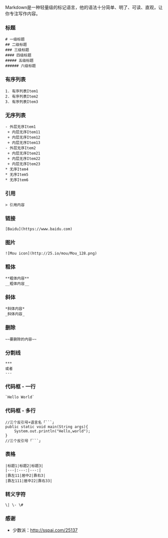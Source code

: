Markdown是一种轻量级的标记语言，他的语法十分简单、明了、可读、直观，让你专注写作内容。
### 标题
```
# 一级标题
## 二级标题
### 三级标题
#### 四级标题
##### 五级标题
###### 六级标题
```
### 有序列表
```
1. 有序列表Item1
2. 有序列表Item2
3. 有序列表Item3
```
### 无序列表
```
- 外层无序Item1
 + 内层无序Item11
 + 内层无序Item12
 + 内层无序Item13
- 外层无序Item2
 + 内层无序Item21
 + 内层无序Item22
 + 内层无序Item23
* 无序Item4
* 无序Item5
* 无序Item6
```
### 引用
```
> 引用内容
```
### 链接
```
[Baidu](https://www.baidu.com)
```
### 图片
```
![Mou icon](http://25.io/mou/Mou_128.png)
```
### 粗体
```
**粗体内容**
__粗体内容__
```
### 斜体
```
*斜体内容*
_斜体内容_
```
### 删除
```
~~要删除的内容~~
```
### 分割线
```
***
或者
---
```
### 代码框 - 一行
```
`Hello World`
```
### 代码框 - 多行
```
//三个反引号+语言名「```」
public static void main(String args){
	System.out.println("Hello,world");
}
//三个反引号「```」
```

### 表格
```
|标题1|标题2|标题3|
|---|:---:|---:|
|靠左11|居中2|靠右3|
|靠左111|居中22|靠右33|
```

### 转义字符
```
\| \- \#
```

### 感谢
- 少数派：http://sspai.com/25137